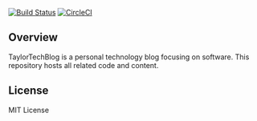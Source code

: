 [![Build Status][travis]][travis-url]
[![CircleCI][circle]][circle-url]

## Overview

TaylorTechBlog is a personal technology blog focusing on software. This
repository hosts all related code and content.

## License

MIT License

[travis]: https://travis-ci.com/jdtaylor7/taylortechblog.svg?branch=master
[travis-url]: https://travis-ci.com/jdtaylor7/taylortechblog
[circle]: https://circleci.com/gh/jdtaylor7/taylortechblog.svg?style=svg
[circle-url]: https://circleci.com/gh/jdtaylor7/taylortechblog
